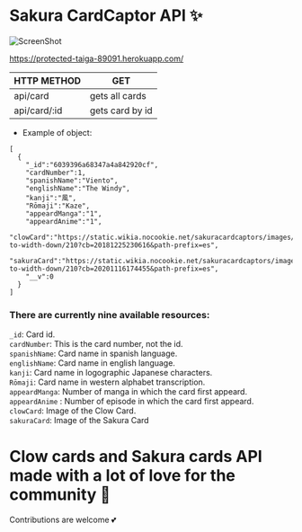 # Sakura CardCaptor API ✨


![ScreenShot](https://raw.github.com/JessVel/sakura-card-capture-api/main/assets/sakura.jpg) 


https://protected-taiga-89091.herokuapp.com/

|HTTP METHOD     |      GET       |
|----------------|----------------|
|api/card        | gets all cards |
|api/card/:id    | gets card by id|



* Example of object: 

```
[
  {
    "_id":"6039396a68347a4a842920cf",
    "cardNumber":1,
    "spanishName":"Viento",
    "englishName":"The Windy",
    "kanji":"風",
    "Rōmaji":"Kaze",
    "appeardManga":"1",
    "appeardAnime":"1",
    "clowCard":"https://static.wikia.nocookie.net/sakuracardcaptors/images/6/6d/Viento.jpg/revision/latest/scale-to-width-down/210?cb=20181225230616&path-prefix=es",
    "sakuraCard":"https://static.wikia.nocookie.net/sakuracardcaptors/images/7/7e/Viento_Sakura.jpg/revision/latest/scale-to-width-down/210?cb=20201116174455&path-prefix=es",
    "__v":0
  }
]
```

### There are currently nine available resources:

`_id`: Card id. <br>
`cardNumber`: This is the card number, not the id. <br>
`spanishName`: Card name in spanish language.<br>
`englishName`: Card name in english language.<br>
`kanji`: Card name in logographic Japanese characters.<br>
`Rōmaji`: Card name in western alphabet transcription.<br>
`appeardManga`: Number of manga in which the card first appeard.<br>
`appeardAnime` : Number of episode in which the card first appeard.<br>
`clowCard`: Image of the Clow Card.<br>
`sakuraCard`: Image of the Sakura Card<br>




# Clow cards and Sakura cards API made with a lot of love for the community 🌈

Contributions are welcome 💕



